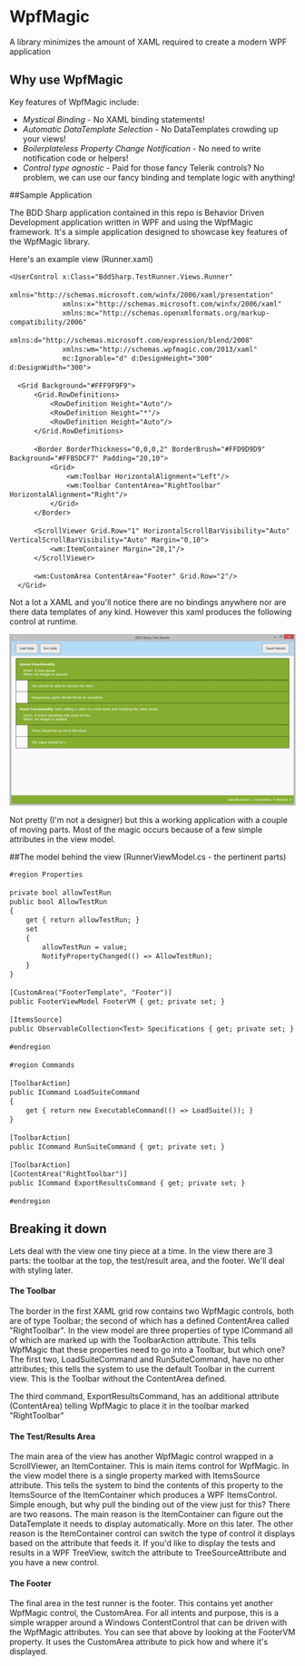 # WpfMagic
A library minimizes the amount of XAML required to create a modern WPF application

## Why use WpfMagic
Key features of WpfMagic include:
* _Mystical Binding_ - No XAML binding statements!
* _Automatic DataTemplate Selection_ - No DataTemplates crowding up your views!
* _Boilerplateless Property Change Notification_ - No need to write notification code or helpers!
* _Control type agnostic_ - Paid for those fancy Telerik controls? No problem, we can use our fancy binding and template logic with anything!

##Sample Application

The BDD Sharp application contained in this repo is Behavior Driven Development application written in WPF and using the WpfMagic
framework. It's a simple application designed to showcase key features of the WpfMagic library. 

Here's an example view (Runner.xaml)

    <UserControl x:Class="BddSharp.TestRunner.Views.Runner"
                 xmlns="http://schemas.microsoft.com/winfx/2006/xaml/presentation"
                 xmlns:x="http://schemas.microsoft.com/winfx/2006/xaml"
                 xmlns:mc="http://schemas.openxmlformats.org/markup-compatibility/2006" 
                 xmlns:d="http://schemas.microsoft.com/expression/blend/2008"
                 xmlns:wm="http://schemas.wpfmagic.com/2013/xaml"
                 mc:Ignorable="d" d:DesignHeight="300" d:DesignWidth="300">	

      <Grid Background="#FFF9F9F9">
          <Grid.RowDefinitions>
              <RowDefinition Height="Auto"/>
              <RowDefinition Height="*"/>
              <RowDefinition Height="Auto"/>
          </Grid.RowDefinitions>

          <Border BorderThickness="0,0,0,2" BorderBrush="#FFD9D9D9" Background="#FFB5DCF7" Padding="20,10">
              <Grid>
                  <wm:Toolbar HorizontalAlignment="Left"/>
                  <wm:Toolbar ContentArea="RightToolbar" HorizontalAlignment="Right"/>
              </Grid>
          </Border>

          <ScrollViewer Grid.Row="1" HorizontalScrollBarVisibility="Auto" VerticalScrollBarVisibility="Auto" Margin="0,10">
              <wm:ItemContainer Margin="20,1"/>
          </ScrollViewer>

          <wm:CustomArea ContentArea="Footer" Grid.Row="2"/>
      </Grid>
  </UserControl>

Not a lot a XAML and you'll notice there are no bindings anywhere nor are there data templates of any kind. However this xaml produces the following control at runtime.

![Test Runner](/img/TestRunnerView.png)

Not pretty (I'm not a designer) but this a working application with a couple of moving parts. Most of the magic occurs because of a few simple attributes in the view model.

##The model behind the view (RunnerViewModel.cs - the pertinent parts)

    #region Properties
    
    private bool allowTestRun
	public bool AllowTestRun
	{
		get { return allowTestRun; }
		set
		{
			allowTestRun = value;
			NotifyPropertyChanged(() => AllowTestRun);
		}
	}

	[CustomArea("FooterTemplate", "Footer")]
	public FooterViewModel FooterVM { get; private set; }

	[ItemsSource]
	public ObservableCollection<Test> Specifications { get; private set; }

	#endregion

	#region Commands

	[ToolbarAction]
	public ICommand LoadSuiteCommand
	{
		get { return new ExecutableCommand(() => LoadSuite()); }
	}

	[ToolbarAction]
	public ICommand RunSuiteCommand { get; private set; }

	[ToolbarAction]
	[ContentArea("RightToolbar")]
	public ICommand ExportResultsCommand { get; private set; }

	#endregion
	
## Breaking it down

Lets deal with the view one tiny piece at a time. In the view there are 3 parts: the toolbar at the top, the test/result area, and the footer. We'll deal with styling later.

#### The Toolbar

The border in the first XAML grid row contains two WpfMagic controls, both are of type Toolbar; the second of which has a defined ContentArea called "RightToolbar". In the view model are three properties of type ICommand all of which are marked up with the ToolbarAction attribute. This tells WpfMagic that these properties need to go into a Toolbar, but which one? The first two, LoadSuiteCommand and RunSuiteCommand, have no other attributes; this tells the system to use the default Toolbar in the current view. This is the Toolbar without the ContentArea defined.

The third command, ExportResultsCommand, has an additional attribute (ContentArea) telling WpfMagic to place it in the toolbar marked "RightToolbar"

#### The Test/Results Area

The main area of the view has another WpfMagic control wrapped in a ScrollViewer, an ItemContainer. This is main items control for WpfMagic. In the view model there is a single property marked with ItemsSource attribute. This tells the system to bind the contents of this property to the ItemsSource of the ItemContainer which produces a WPF ItemsControl. Simple enough, but why pull the binding out of the view just for this? There are two reasons. The main reason is the ItemContainer can figure out the DataTemplate it needs to display automatically. More on this later. The other reason is the ItemContainer control can switch  the type of control it displays based on the attribute that feeds it. If you'd like to display the tests and results in a WPF TreeView, switch the attribute to TreeSourceAttribute and you have a new control.

#### The Footer

The final area in the test runner is the footer. This contains yet another WpfMagic control, the CustomArea. For all intents and purpose, this is a simple wrapper around a Windows ContentControl that can be driven with the WpfMagic attributes. You can see that above by looking at the FooterVM property. It uses the CustomArea attribute to pick how and where it's displayed.
